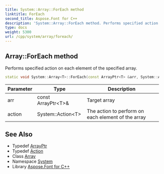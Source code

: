 ```yaml
---
title: System::Array::ForEach method
linktitle: ForEach
second_title: Aspose.Font for C++
description: 'System::Array::ForEach method. Performs specified action on each element of the specified array in C++.'
type: docs
weight: 5300
url: /cpp/system/array/foreach/
---
```

## Array::ForEach method


Performs specified action on each element of the specified array.

```cpp
static void System::Array<T>::ForEach(const ArrayPtr<T> &arr, System::Action<T> action)
```


| Parameter | Type | Description |
| --- | --- | --- |
| arr | const ArrayPtr\<T\>\& | Target array |
| action | System::Action\<T\> | The action to perform on each element of the array |

## See Also

* Typedef [ArrayPtr](../../arrayptr/)
* Typedef [Action](../../action/)
* Class [Array](../)
* Namespace [System](../../)
* Library [Aspose.Font for C++](../../../)
